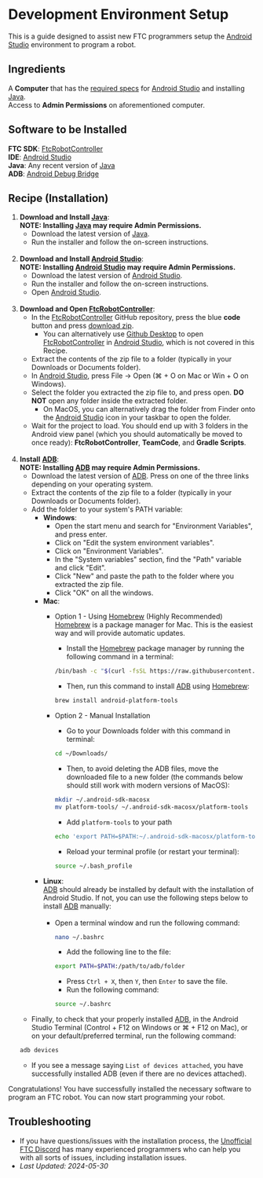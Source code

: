# Development Environment Setup
This is a guide designed to assist new FTC programmers setup the [Android Studio](https://developer.android.com/studio/) environment to program a robot.
## Ingredients
A **Computer** that has the [required specs](https://developer.android.com/studio/install) for [Android Studio](https://developer.android.com/studio/) and installing [Java](https://www.oracle.com/java/technologies/downloads/). <br>
Access to **Admin Permissions** on aforementioned computer.<br>

## Software to be Installed
**FTC SDK**: [FtcRobotController](https://github.com/FIRST-Tech-Challenge/FtcRobotController)<br>
**IDE**: [Android Studio](https://developer.android.com/studio/)<br>
**Java**: Any recent version of [Java](https://www.oracle.com/java/technologies/downloads/)<br>
**ADB**: [Android Debug Bridge](https://developer.android.com/tools/releases/platform-tools)<br>

## Recipe (Installation)
1. **Download and Install [Java](https://www.oracle.com/java/technologies/downloads/)**:
   **<br>NOTE: Installing [Java](https://www.oracle.com/java/technologies/downloads/) may require Admin Permissions.**
    - Download the latest version of [Java](https://www.oracle.com/java/technologies/downloads/).
    - Run the installer and follow the on-screen instructions. <br>
      <br>
2. **Download and Install [Android Studio](https://developer.android.com/studio/)**:
 **<br>NOTE: Installing [Android Studio](https://developer.android.com/studio/) may require Admin Permissions.**
    - Download the latest version of [Android Studio](https://developer.android.com/studio/).
    - Run the installer and follow the on-screen instructions.
    - Open [Android Studio](https://developer.android.com/studio/). <br>
      <br>
3. **Download and Open [FtcRobotController](https://github.com/FIRST-Tech-Challenge/FtcRobotController)**:
    - In the [FtcRobotController](https://github.com/FIRST-Tech-Challenge/FtcRobotController) GitHub repository, press the blue **code** button and press [download zip](https://github.com/FIRST-Tech-Challenge/FtcRobotController/archive/refs/heads/master.zip). 
      - You can alternatively use [Github Desktop](https://desktop.github.com/) to open [FtcRobotController](https://github.com/FIRST-Tech-Challenge/FtcRobotController) in [Android Studio](https://developer.android.com/studio/), which is not covered in this Recipe.  
    - Extract the contents of the zip file to a folder (typically in your Downloads or Documents folder).
    - In [Android Studio](https://developer.android.com/studio/), press File &rarr; Open (⌘ + O on Mac or Win + O on Windows).
    - Select the folder you extracted the zip file to, and press open. **DO NOT** open any folder inside the extracted folder.
        - On MacOS, you can alternatively drag the folder from Finder onto the [Android Studio](https://developer.android.com/studio/) icon in your taskbar to open the folder.
    - Wait for the project to load. You should end up with 3 folders in the Android view panel (which you should automatically be moved to once ready): **FtcRobotController**, **TeamCode**, and **Gradle Scripts**. <br>
        <br>
4. **Install** [**ADB**](https://developer.android.com/studio/releases/platform-tools):
    **<br>NOTE: Installing [ADB](https://developer.android.com/studio/releases/platform-tools) may require Admin Permissions.**
    - Download the latest version of [ADB](https://developer.android.com/studio/releases/platform-tools).
    Press on one of the three links depending on your operating system.
    - Extract the contents of the zip file to a folder (typically in your Downloads or Documents folder).
    - Add the folder to your system's PATH variable:
        - **Windows**:
            - Open the start menu and search for "Environment Variables", and press enter.
            - Click on "Edit the system environment variables".
            - Click on "Environment Variables".
            - In the "System variables" section, find the "Path" variable and click "Edit".
            - Click "New" and paste the path to the folder where you extracted the zip file.
            - Click "OK" on all the windows.
        - **Mac**: <br>
          - Option 1 - Using [Homebrew](https://brew.sh/) (Highly Recommended) <br>
            [Homebrew](https://brew.sh/) is a package manager for Mac. This is the easiest way and will provide automatic updates.
            - Install the [Homebrew](https://brew.sh/) package manager by running the following command in a terminal:  
            ```bash
            /bin/bash -c "$(curl -fsSL https://raw.githubusercontent.com/Homebrew/install/master/install.sh)"
              ```
            
            - Then, run this command to install [ADB](https://developer.android.com/studio/releases/platform-tools) using [Homebrew](https://brew.sh/):
            ```bash
            brew install android-platform-tools
               ```
          - Option 2 - Manual Installation
            - Go to your Downloads folder with this command in terminal:
            ```bash
            cd ~/Downloads/
               ```
            - Then, to avoid deleting the ADB files, move the downloaded file to a new folder (the commands below should still work with modern versions of MacOS):
            ```bash
            mkdir ~/.android-sdk-macosx
            mv platform-tools/ ~/.android-sdk-macosx/platform-tools
              ```
            - Add `platform-tools` to your path
            ```bash
            echo 'export PATH=$PATH:~/.android-sdk-macosx/platform-tools/' >> ~/.bash_profile
              ```
            - Reload your terminal profile (or restart your terminal):
            ```bash
            source ~/.bash_profile
              ```
        - **Linux**: 
          <br>[ADB](https://developer.android.com/studio/releases/platform-tools) should already be installed by default with the installation of Android Studio. If not, you can use the following steps below to install [ADB](https://developer.android.com/studio/releases/platform-tools) manually:<br>
          <br>
          - Open a terminal window and run the following command:
            ```bash
            nano ~/.bashrc
            ```
            - Add the following line to the file:
            ```bash
            export PATH=$PATH:/path/to/adb/folder
            ```
            - Press `Ctrl + X`, then `Y`, then `Enter` to save the file.
            - Run the following command:
            ```bash
            source ~/.bashrc
            ```
    - Finally, to check that your properly installed [ADB](https://developer.android.com/studio/releases/platform-tools), in the Android Studio Terminal (Control + F12 on Windows or ⌘ + F12 on Mac), or on your default/preferred terminal, run the following command:
    ```bash
    adb devices
    ```
    - If you see a message saying `List of devices attached`, you have successfully installed ADB (even if there are no devices attached).

Congratulations! You have successfully installed the necessary software to program an FTC robot. You can now start programming your robot.

## Troubleshooting
- If you have questions/issues with the installation process, the [Unofficial FTC Discord](https://discord.gg/first-tech-challenge) has many experienced programmers who can help you with all sorts of issues, including installation issues.
- *Last Updated: 2024-05-30*